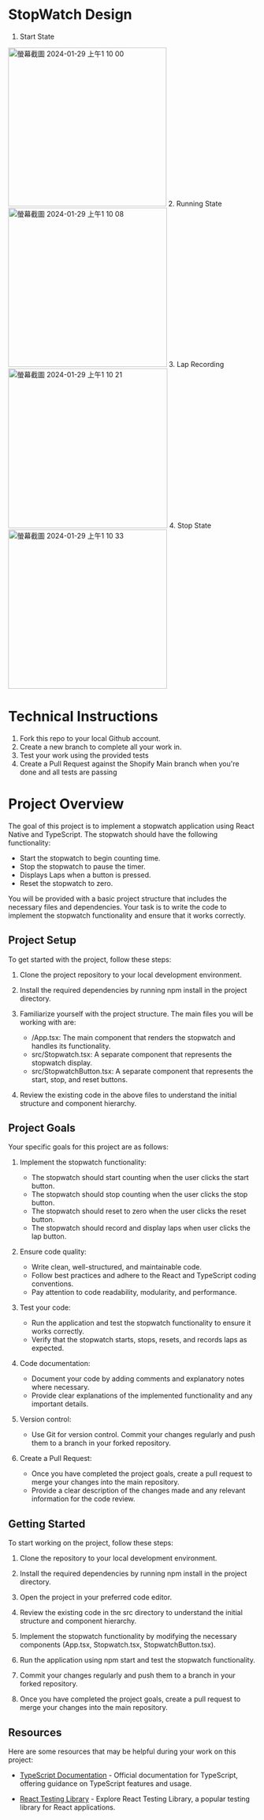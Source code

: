 # StopWatch Design
1. Start State
<img width="321" alt="螢幕截圖 2024-01-29 上午1 10 00" src="https://github.com/alan5543/shopify-stopwatch/assets/79916645/9e5fdb62-938b-412d-aea1-280892a25127">
2. Running State
<img width="322" alt="螢幕截圖 2024-01-29 上午1 10 08" src="https://github.com/alan5543/shopify-stopwatch/assets/79916645/ba133f9f-f043-46a0-83e8-ce9007ce7d93">
3. Lap Recording
<img width="323" alt="螢幕截圖 2024-01-29 上午1 10 21" src="https://github.com/alan5543/shopify-stopwatch/assets/79916645/0a6dbbc4-3f22-40ad-ba0f-6ff5b424aaa7">
4. Stop State
<img width="322" alt="螢幕截圖 2024-01-29 上午1 10 33" src="https://github.com/alan5543/shopify-stopwatch/assets/79916645/8f64358b-b5d1-480d-8cfe-7e5135476bc5">

# Technical Instructions
1. Fork this repo to your local Github account.
2. Create a new branch to complete all your work in.
3. Test your work using the provided tests
4. Create a Pull Request against the Shopify Main branch when you're done and all tests are passing

# Project Overview
The goal of this project is to implement a stopwatch application using React Native and TypeScript. The stopwatch should have the following functionality:

- Start the stopwatch to begin counting time.
- Stop the stopwatch to pause the timer.
- Displays Laps when a button is pressed.
- Reset the stopwatch to zero.

You will be provided with a basic project structure that includes the necessary files and dependencies. Your task is to write the code to implement the stopwatch functionality and ensure that it works correctly.

## Project Setup
To get started with the project, follow these steps:

1. Clone the project repository to your local development environment.

2. Install the required dependencies by running npm install in the project directory.

3. Familiarize yourself with the project structure. The main files you will be working with are:
    - /App.tsx: The main component that renders the stopwatch and handles its functionality.
    - src/Stopwatch.tsx: A separate component that represents the stopwatch display.
    - src/StopwatchButton.tsx: A separate component that represents the start, stop, and reset buttons.

4. Review the existing code in the above files to understand the initial structure and component hierarchy.

## Project Goals
Your specific goals for this project are as follows:

1. Implement the stopwatch functionality:
    - The stopwatch should start counting when the user clicks the start button.
    - The stopwatch should stop counting when the user clicks the stop button.
    - The stopwatch should reset to zero when the user clicks the reset button.
    - The stopwatch should record and display laps when user clicks the lap button.

2. Ensure code quality:
    - Write clean, well-structured, and maintainable code.
    - Follow best practices and adhere to the React and TypeScript coding conventions.
    - Pay attention to code readability, modularity, and performance.

3. Test your code:
    - Run the application and test the stopwatch functionality to ensure it works correctly.
    - Verify that the stopwatch starts, stops, resets, and records laps as expected.

4. Code documentation:
    - Document your code by adding comments and explanatory notes where necessary.
    - Provide clear explanations of the implemented functionality and any important details.

5. Version control:
    - Use Git for version control. Commit your changes regularly and push them to a branch in your forked repository.

 6. Create a Pull Request:
    - Once you have completed the project goals, create a pull request to merge your changes into the main repository.
    - Provide a clear description of the changes made and any relevant information for the code review.

## Getting Started
To start working on the project, follow these steps:

1. Clone the repository to your local development environment.

2. Install the required dependencies by running npm install in the project directory.

3. Open the project in your preferred code editor.

4. Review the existing code in the src directory to understand the initial structure and component hierarchy.

5. Implement the stopwatch functionality by modifying the necessary components (App.tsx, Stopwatch.tsx, StopwatchButton.tsx).

6. Run the application using npm start and test the stopwatch functionality.

7. Commit your changes regularly and push them to a branch in your forked repository.

8. Once you have completed the project goals, create a pull request to merge your changes into the main repository.

## Resources
Here are some resources that may be helpful during your work on this project:

- [TypeScript Documentation](https://www.typescriptlang.org/docs/) - Official documentation for TypeScript, offering guidance on TypeScript features and usage.

- [React Testing Library](https://testing-library.com/docs/react-testing-library/intro/) - Explore React Testing Library, a popular testing library for React applications.
